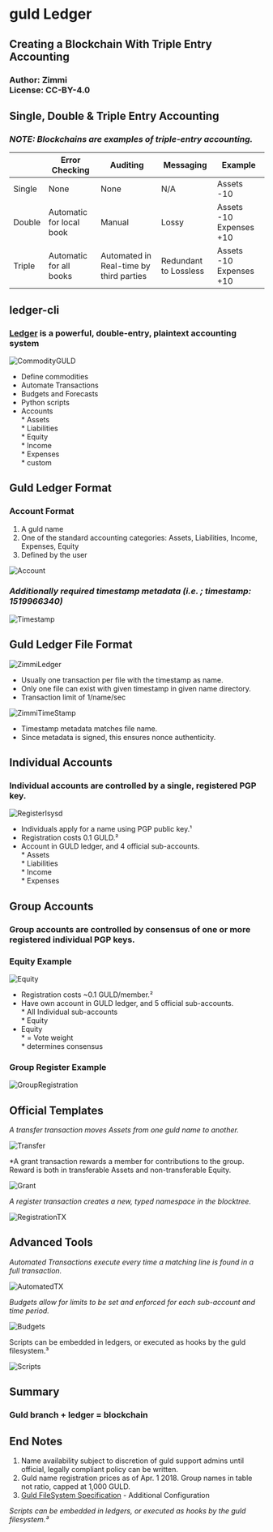 # guld Ledger

## Creating a Blockchain With Triple Entry Accounting

### Author: Zimmi <br> License: CC-BY-4.0

## Single, Double & Triple Entry Accounting

### *NOTE: Blockchains are examples of triple-entry accounting.*

|     |Error Checking|Auditing|Messaging|Example|
|-------|------|---------|---------|--------|
|Single|None|None|N/A|Assets -10|
|Double|Automatic for local book|Manual|Lossy|Assets -10 Expenses +10|
|Triple|Automatic for all books|Automated in Real-time by third parties|Redundant to Lossless|Assets -10 Expenses +10 <sign receipt>|

## ledger-cli

### [Ledger](https://www.ledger-cli.org/) is a powerful, double-entry, plaintext accounting system

![CommodityGULD](https://github.com/Alexstang/Zimmi-Slides/blob/master/Commodity%20GULD.jpg)

* Define commodities
* Automate Transactions
* Budgets and Forecasts
* Python scripts
* Accounts <br> * Assets <br> * Liabilities <br> * Equity <br> * Income <br> * Expenses <br> * custom

## Guld Ledger Format

### Account Format

1. A guld name
2. One of the standard accounting categories: Assets, Liabilities, Income, Expenses, Equity
3. Defined by the user

![Account](https://github.com/Alexstang/Zimmi-Slides/blob/master/Account.jpg)

### *Additionally required timestamp metadata (i.e. ; timestamp: 1519966340)*

![Timestamp](https://github.com/Alexstang/Zimmi-Slides/blob/master/Timestamp.jpg)

## Guld Ledger File Format

![ZimmiLedger](https://github.com/Alexstang/Zimmi-Slides/blob/master/ZimmiLedger.jpg)

* Usually one transaction per file with the timestamp as name.
* Only one file can exist with given timestamp in given name directory.
* Transaction limit of 1/name/sec

![ZimmiTimeStamp](https://github.com/Alexstang/Zimmi-Slides/blob/master/ZimmiTimestamp.jpg)

* Timestamp metadata matches file name.
* Since metadata is signed, this ensures nonce authenticity.

## Individual Accounts

### Individual accounts are controlled by a single, registered PGP key.

![RegisterIsysd](https://github.com/Alexstang/Zimmi-Slides/blob/master/RegisterIsysd.jpg)

* Individuals apply for a name using PGP public key.¹
* Registration costs 0.1 GULD.²
* Account in GULD ledger, and 4 official sub-accounts. <br> * Assets <br> * Liabilities <br> * Income <br> * Expenses

## Group Accounts

### Group accounts are controlled by consensus of one or more registered individual PGP keys.

### Equity Example

![Equity](https://github.com/Alexstang/Zimmi-Slides/blob/master/Equity.jpg)

* Registration costs ~0.1 GULD/member.²
* Have own account in GULD ledger, and 5 official sub-accounts. <br> * All Individual sub-accounts <br> * Equity
* Equity <br> * = Vote weight <br> * determines consensus

### Group Register Example

![GroupRegistration](https://github.com/Alexstang/Zimmi-Slides/blob/master/RegisterGroup.jpg)

## Official Templates

*A transfer transaction moves Assets from one guld name to another.*

![Transfer](https://github.com/Alexstang/Zimmi-Slides/blob/master/Transfer.jpg)

*A grant transaction rewards a member for contributions to the group. Reward is both in transferable Assets and non-transferable Equity.

![Grant](https://github.com/Alexstang/Zimmi-Slides/blob/master/Grant.jpg)

*A register transaction creates a new, typed namespace in the blocktree.*

![RegistrationTX](https://github.com/Alexstang/Zimmi-Slides)

## Advanced Tools

*Automated Transactions execute every time a matching line is found in a full transaction.*

![AutomatedTX](https://github.com/Alexstang/Zimmi-Slides/blob/master/AutomatedTX.jpg)

*Budgets allow for limits to be set and enforced for each sub-account and time period.*

![Budgets](https://github.com/Alexstang/Zimmi-Slides/blob/master/Budgets.jpg)

Scripts can be embedded in ledgers, or executed as hooks by the guld filesystem.³

![Scripts](https://github.com/Alexstang/Zimmi-Slides/blob/master/Scripts.jpg)

## Summary

### Guld branch + ledger = blockchain

## End Notes

1. Name availability subject to discretion of guld support admins until official, legally compliant policy can be written.
2. Guld name registration prices as of Apr. 1 2018. Group names in table not ratio, capped at 1,000 GULD.
3. [Guld FileSystem Specification](https://guld.io/docs/guldFS-Specification.pdf) - Additional Configuration

*Scripts can be embedded in ledgers, or executed as hooks by the guld filesystem.³*
